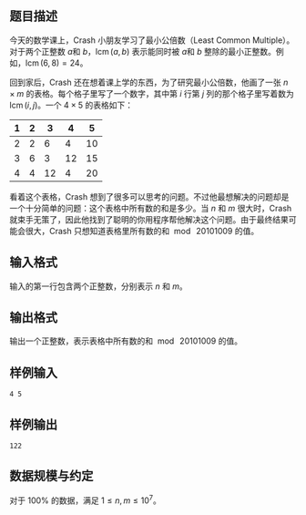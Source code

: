 ## 题目描述

今天的数学课上，Crash 小朋友学习了最小公倍数（Least Common Multiple）。对于两个正整数 $a$和 $b$，$\operatorname{lcm}(a, b)$ 表示能同时被 $a$和 $b$ 整除的最小正整数。例如，$\operatorname{lcm}(6, 8) = 24$。

回到家后，Crash 还在想着课上学的东西，为了研究最小公倍数，他画了一张 $n\times m$ 的表格。每个格子里写了一个数字，其中第 $i$ 行第 $j$ 列的那个格子里写着数为 $\operatorname{lcm}(i, j)$。一个 $4\times 5$ 的表格如下：

| 1    | 2    | 3    | 4    | 5    |
| -------- | -------- | -------- | -------- | ------- |
| 2    | 2    | 6    | 4    | 10   |
| 3    | 6    | 3    | 12   | 15   |
| 4    | 4    | 12   | 4    | 20   |

看着这个表格，Crash 想到了很多可以思考的问题。不过他最想解决的问题却是一个十分简单的问题：这个表格中所有数的和是多少。当 $n$ 和 $m$ 很大时，Crash 就束手无策了，因此他找到了聪明的你用程序帮他解决这个问题。由于最终结果可能会很大，Crash 只想知道表格里所有数的和 $\bmod \; 20101009$ 的值。

## 输入格式

输入的第一行包含两个正整数，分别表示 $n$ 和 $m$。

## 输出格式

输出一个正整数，表示表格中所有数的和 $\bmod \; 20101009$ 的值。
## 样例输入

```plain
4 5
```

## 样例输出

```plain
122
```

## 数据规模与约定

对于 $100\%$ 的数据，满足 $1\leq n,m\leq 10^7$。